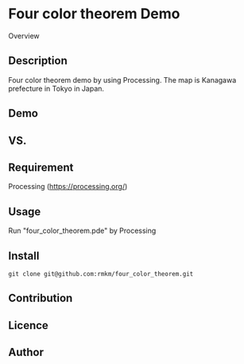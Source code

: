 Four color theorem Demo
====

Overview

## Description
Four color theorem demo by using Processing. The map is Kanagawa prefecture in Tokyo in Japan.

## Demo

## VS. 

## Requirement
Processing (https://processing.org/)

## Usage
Run "four_color_theorem.pde" by Processing

## Install
```
git clone git@github.com:rmkm/four_color_theorem.git
```

## Contribution

## Licence

## Author
